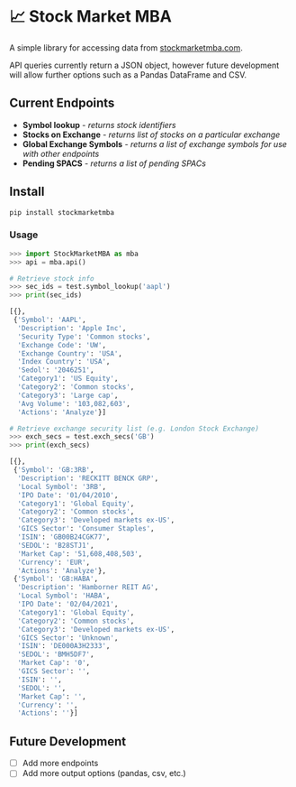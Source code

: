 # 📈 Stock Market MBA

A simple library for accessing data from [stockmarketmba.com](https://stockmarketmba.com).

API queries currently return a JSON object, however future development will allow further options such as a Pandas DataFrame and CSV.

## Current Endpoints

* **Symbol lookup** - *returns stock identifiers*
* **Stocks on Exchange** - *returns list of stocks on a particular exchange*
* **Global Exchange Symbols** - *returns a list of exchange symbols for use with other endpoints*
* **Pending SPACS** - *returns a list of pending SPACs*

## Install

```shell
pip install stockmarketmba
```

### Usage

```python
>>> import StockMarketMBA as mba
>>> api = mba.api()

# Retrieve stock info
>>> sec_ids = test.symbol_lookup('aapl')
>>> print(sec_ids)

[{},
 {'Symbol': 'AAPL',
  'Description': 'Apple Inc',
  'Security Type': 'Common stocks',
  'Exchange Code': 'UW',
  'Exchange Country': 'USA',
  'Index Country': 'USA',
  'Sedol': '2046251',
  'Category1': 'US Equity',
  'Category2': 'Common stocks',
  'Category3': 'Large cap',
  'Avg Volume': '103,082,603',
  'Actions': 'Analyze'}]

# Retrieve exchange security list (e.g. London Stock Exchange)
>>> exch_secs = test.exch_secs('GB')
>>> print(exch_secs)

[{},
 {'Symbol': 'GB:3RB',
  'Description': 'RECKITT BENCK GRP',
  'Local Symbol': '3RB',
  'IPO Date': '01/04/2010',
  'Category1': 'Global Equity',
  'Category2': 'Common stocks',
  'Category3': 'Developed markets ex-US',
  'GICS Sector': 'Consumer Staples',
  'ISIN': 'GB00B24CGK77',
  'SEDOL': 'B28STJ1',
  'Market Cap': '51,608,408,503',
  'Currency': 'EUR',
  'Actions': 'Analyze'},
 {'Symbol': 'GB:HABA',
  'Description': 'Hamborner REIT AG',
  'Local Symbol': 'HABA',
  'IPO Date': '02/04/2021',
  'Category1': 'Global Equity',
  'Category2': 'Common stocks',
  'Category3': 'Developed markets ex-US',
  'GICS Sector': 'Unknown',
  'ISIN': 'DE000A3H2333',
  'SEDOL': 'BMH5DF7',
  'Market Cap': '0',
  'GICS Sector': '',
  'ISIN': '',
  'SEDOL': '',
  'Market Cap': '',
  'Currency': '',
  'Actions': ''}]
```

## Future Development

- [ ] Add more endpoints
- [ ] Add more output options (pandas, csv, etc.)

